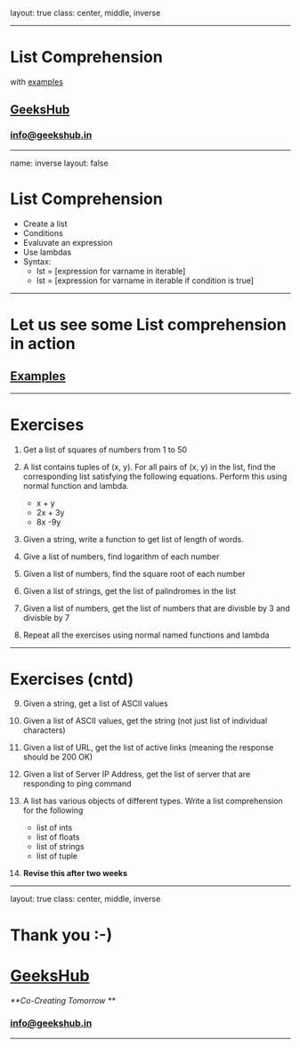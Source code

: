 layout: true
class: center, middle, inverse

---

# List Comprehension
with [examples](list_comprehension.ipynb)
## [GeeksHub](http://www.geekshub.in)
### [info@geekshub.in](mailto:info@geekshub.in)

---

name: inverse
layout: false

# List Comprehension
* Create a list
* Conditions
* Evaluvate an expression
* Use lambdas
* Syntax:
    * lst = [expression for varname in iterable]
    * lst = [expression for varname in iterable if condition is true]
---

# Let us see some List comprehension in action
## [Examples](list_comprehension.ipynb)

---

# Exercises

1. Get a list of squares of numbers from 1 to 50

2. A list contains tuples of (x, y). For all pairs of (x, y) in the list, find the corresponding list satisfying the following equations. Perform this using normal function and lambda.
    * x + y
    * 2x + 3y
    * 8x -9y

3. Given a string, write a function to get list of length of words.

4. Give a list of numbers, find logarithm of each number

5. Given a list of numbers, find the square root of each number

6. Given a list of strings, get the list of palindromes in the list

7. Given a list of numbers, get the list of numbers that are divisble by 3 and divisble by 7

8. Repeat all the exercises using normal named functions and lambda

---

# Exercises (cntd)

9. Given a string, get a list of ASCII values

10. Given a list of ASCII values, get the string (not just list of individual characters)

11. Given a list of URL, get the list of active links (meaning the response should be 200 OK)

12. Given a list of Server IP Address, get the list of server that are responding to ping command

13. A list has various objects of different types. Write a list comprehension for the following
    * list of ints
    * list of floats
    * list of strings
    * list of tuple

14. __Revise this after two weeks__

---
layout: true
class: center, middle, inverse

# Thank you :-)

# [GeeksHub](http://www.geekshub.in)
_**Co-Creating Tomorrow **_
### [info@geekshub.in](mailto:info@geekshub.in)

---